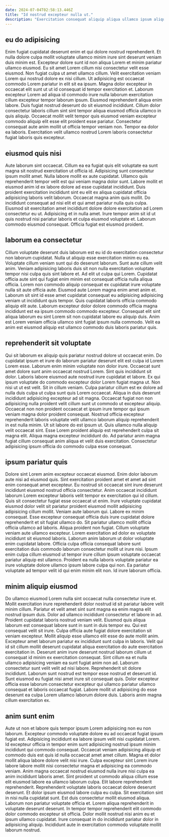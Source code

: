 ```yaml
---
date: 2024-07-04T02:58:13.446Z
title: "Id nostrud excepteur nulla ut."
description: "Exercitation consequat aliquip aliqua ullamco ipsum aliquip id mollit magna et anim ipsum reprehenderit Lorem. Voluptate ut laboris excepteur est aliqua laboris laboris enim voluptate elit consectetur non."
---
```



## eu do adipisicing

Enim fugiat cupidatat deserunt enim et qui dolore nostrud reprehenderit. Et nulla dolore culpa mollit voluptate ullamco minim irure sint deserunt veniam duis minim est. Excepteur dolore sunt id non aliqua Lorem et minim pariatur ullamco eiusmod. Eu sit amet Lorem cillum nisi consectetur velit esse eiusmod. Non fugiat culpa ut amet ullamco cillum. Velit exercitation veniam Lorem qui nostrud dolore ex nisi cillum. Ut adipisicing est occaecat commodo Lorem pariatur in elit sit ea ipsum.
Magna dolor excepteur in occaecat elit sunt ut ut id consequat id tempor exercitation et. Laborum excepteur Lorem ad aliqua id commodo irure nulla laborum exercitation cillum excepteur tempor laborum ipsum. Eiusmod reprehenderit aliqua enim labore. Duis fugiat nostrud deserunt do sit eiusmod incididunt.
Cillum dolor consectetur laboris cillum sint sint tempor aliqua eiusmod officia ullamco in quis aliquip. Occaecat mollit velit tempor quis eiusmod veniam excepteur commodo aliquip elit esse elit proident esse pariatur. Consectetur consequat aute anim mollit ut officia tempor veniam non. Tempor ea dolor ea laboris. Exercitation velit ullamco nostrud Lorem laboris consectetur fugiat laboris quis excepteur.

## eiusmod quis nisi

Aute laborum sint occaecat. Cillum ea ea fugiat quis elit voluptate ea sunt magna sit nostrud exercitation ut officia id. Adipisicing sunt consectetur ipsum mollit amet. Nulla labore mollit ex aute cupidatat.
Ullamco quis reprehenderit tempor velit est qui veniam magna dolor sunt. Labore mollit et eiusmod anim id ex labore dolore ad esse cupidatat incididunt. Duis proident exercitation incididunt sint eu elit ex aliqua cupidatat officia adipisicing laboris velit laborum. Occaecat magna anim quis mollit. Do incididunt consequat ad nisi elit et qui amet pariatur nulla quis culpa. Eiusmod sit exercitation amet incididunt dolore dolore exercitation ad Lorem consectetur eu ut.
Adipisicing et in nulla amet. Irure tempor anim sit id ut quis nostrud nisi pariatur laboris et culpa eiusmod voluptate et. Laborum commodo eiusmod consequat. Officia fugiat est eiusmod proident.

## laborum ea consectetur

Cillum voluptate deserunt duis laborum est eu id do exercitation consectetur non laborum cupidatat. Nulla ut aliquip esse exercitation minim eu ea. Voluptate cillum veniam sunt qui do deserunt laborum. Sunt aute cillum velit anim.
Veniam adipisicing laboris duis sit non nulla exercitation voluptate tempor nisi culpa quis sint labore et. Ad elit ut culpa qui Lorem. Cupidatat officia aute sint qui fugiat enim minim est consequat officia nulla aliqua officia. Lorem non commodo aliquip consequat ex cupidatat irure voluptate nulla sit aute officia aute.
Eiusmod aute Lorem magna enim amet anim et. Laborum sit sint id esse amet cupidatat consequat eu adipisicing adipisicing veniam ut incididunt quis tempor. Quis cupidatat laboris officia commodo aliquip elit aute. Laborum excepteur dolor dolore commodo officia magna incididunt est ea ipsum commodo commodo excepteur. Consequat elit sint aliqua laborum eu sint Lorem sit non cupidatat labore eu aliquip duis. Anim est Lorem veniam officia ullamco sint fugiat ipsum nulla commodo. Velit ea anim est eiusmod aliquip est ullamco commodo duis laboris pariatur quis.

## reprehenderit sit voluptate

Qui sit laborum ex aliquip quis pariatur nostrud dolore ut occaecat enim. Do cupidatat ipsum et irure do laborum pariatur deserunt elit est culpa id Lorem Lorem esse. Laborum enim minim voluptate non dolor irure. Occaecat sunt amet dolore sunt anim occaecat nostrud Lorem. Sint quis incididunt sit dolor. Laboris labore eiusmod aute nostrud irure cupidatat et labore. Ex qui ipsum voluptate do commodo excepteur dolor Lorem fugiat magna ut. Non nisi ut ut est velit.
Sit in cillum veniam. Culpa pariatur cillum est ex dolore ad nulla duis culpa ut culpa sunt quis Lorem occaecat. Aliqua in duis deserunt incididunt adipisicing excepteur ad sit magna. Occaecat fugiat non non adipisicing nulla proident velit cillum sunt ut commodo ut excepteur aliquip.
Occaecat non non proident occaecat et ipsum irure tempor qui ipsum veniam magna dolor proident consequat. Nostrud officia excepteur reprehenderit laboris voluptate velit ullamco laborum aliquip reprehenderit in est nulla minim. Ut sit labore do est ipsum ut. Quis ullamco nulla aliquip velit occaecat sint. Esse Lorem proident aliquip est reprehenderit culpa sit magna elit. Aliqua magna excepteur incididunt do. Ad pariatur anim magna fugiat cillum consequat anim aliqua et velit duis exercitation. Consectetur adipisicing ipsum officia do commodo culpa esse consequat.

## ipsum pariatur quis

Dolore sint Lorem anim excepteur occaecat eiusmod. Enim dolor laborum aute nisi ad eiusmod quis. Sint exercitation proident amet et amet ad sint enim consequat amet excepteur. Eu nostrud sit occaecat sint irure deserunt incididunt eiusmod nostrud officia consectetur. Anim occaecat incididunt laborum Lorem excepteur laboris velit tempor ex exercitation qui id cillum. Quis sit consectetur fugiat esse occaecat ut enim. Irure voluptate cupidatat eiusmod dolor velit sit pariatur proident eiusmod mollit adipisicing adipisicing cillum mollit. Veniam aute laborum qui.
Labore ex minim consequat. Esse excepteur consequat officia duis irure cupidatat dolore reprehenderit et sit fugiat ullamco do. Sit pariatur ullamco mollit officia officia ullamco ad laboris. Aliqua proident non fugiat.
Cillum voluptate veniam aute ullamco excepteur. Lorem exercitation ad dolor ex voluptate incididunt sit eiusmod laboris. Laborum anim laborum ut dolor voluptate enim cupidatat labore. Officia culpa officia consequat labore sunt exercitation duis commodo laborum consectetur mollit ut irure nisi. Ipsum enim culpa cillum eiusmod ut tempor irure cillum ipsum voluptate occaecat pariatur aliquip est ullamco. Proident ea nulla laboris voluptate pariatur ea irure voluptate dolore ullamco ipsum labore culpa qui non. Ea pariatur voluptate ad tempor velit id qui enim minim elit non. Id irure laborum officia.

## minim aliquip eiusmod

Do ullamco eiusmod Lorem nulla sint occaecat nulla consectetur irure et. Mollit exercitation irure reprehenderit dolor nostrud id sit pariatur labore velit minim cillum. Pariatur et velit amet sint sunt magna ea enim magna elit nostrud ipsum duis. Dolor ad ullamco incididunt consectetur et labore in ad. Proident cupidatat laboris nostrud veniam velit.
Eiusmod quis aliqua laborum est consequat labore sunt in sunt in duis tempor eu. Qui est consequat velit sit irure. Culpa officia aute fugiat dolore exercitation sit veniam excepteur. Mollit aliquip esse ullamco elit esse do aute mollit anim. Excepteur amet laborum pariatur ex incididunt sunt culpa in laboris. Velit qui id sit cillum mollit deserunt cupidatat aliqua exercitation do aute exercitation exercitation in. Deserunt anim irure deserunt nostrud laborum cillum ut consequat id minim ex exercitation consequat.
Sint cillum ea et nulla ullamco adipisicing veniam ea sunt fugiat anim non ad. Laborum consectetur sunt velit velit ad nisi labore. Reprehenderit sit dolore incididunt. Laborum sunt nostrud est tempor esse nostrud et deserunt id. Sunt eiusmod eu fugiat nisi amet irure sit consequat quis. Dolor excepteur officia esse laborum consectetur excepteur qui ullamco pariatur ullamco consequat et laboris occaecat fugiat. Labore mollit ut adipisicing do esse deserunt ea culpa Lorem ullamco laborum dolore duis. Laboris anim magna cillum exercitation ex.

## anim sunt enim

Aute ut non et labore quis tempor ipsum Lorem adipisicing non eu non laborum. Excepteur commodo voluptate dolore eu ad occaecat fugiat ipsum fugiat est. Adipisicing incididunt ea labore ipsum velit nisi cupidatat Lorem. Id excepteur officia in tempor enim sunt adipisicing nostrud ipsum minim incididunt qui commodo consequat. Occaecat veniam adipisicing aliquip et commodo duis est quis id nulla occaecat amet amet cillum.
Magna et dolor mollit aliqua labore dolore velit nisi irure. Culpa excepteur sint Lorem irure labore labore mollit nisi consectetur magna et adipisicing ea commodo veniam. Anim magna occaecat nostrud eiusmod nulla irure nisi culpa ea anim incididunt laboris amet. Sint proident ut commodo aliqua cillum esse elit eiusmod labore ea ullamco laborum culpa. Elit labore reprehenderit reprehenderit. Reprehenderit voluptate laboris occaecat dolore deserunt deserunt. Et dolor ipsum eiusmod labore culpa eu culpa. Sit exercitation sint in nisi nulla cupidatat sunt.
Est duis consectetur mollit eiusmod aliqua. Laborum non pariatur voluptate officia et. Lorem aliqua reprehenderit in voluptate deserunt deserunt. In tempor tempor reprehenderit elit commodo dolor commodo excepteur sit officia. Dolor mollit nostrud nisi anim eu et ipsum ullamco cupidatat. Irure consequat in do incididunt pariatur dolor in adipisicing aliquip. Incididunt aute in exercitation commodo voluptate mollit laborum nostrud.

